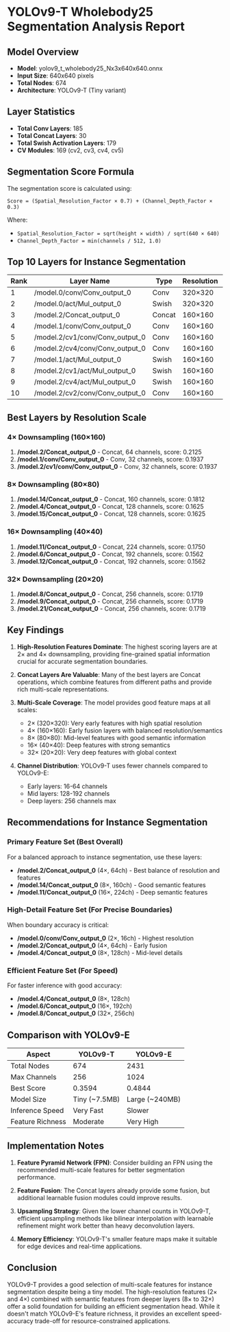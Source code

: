 # YOLOv9-T Wholebody25 Segmentation Analysis Report

## Model Overview
- **Model**: yolov9_t_wholebody25_Nx3x640x640.onnx
- **Input Size**: 640x640 pixels
- **Total Nodes**: 674
- **Architecture**: YOLOv9-T (Tiny variant)

## Layer Statistics
- **Total Conv Layers**: 185
- **Total Concat Layers**: 30
- **Total Swish Activation Layers**: 179
- **CV Modules**: 169 (cv2, cv3, cv4, cv5)

## Segmentation Score Formula
The segmentation score is calculated using:
```
Score = (Spatial_Resolution_Factor × 0.7) + (Channel_Depth_Factor × 0.3)
```
Where:
- `Spatial_Resolution_Factor = sqrt(height × width) / sqrt(640 × 640)`
- `Channel_Depth_Factor = min(channels / 512, 1.0)`

## Top 10 Layers for Instance Segmentation

| Rank | Layer Name | Type | Resolution | Channels | Downsampling | Score |
|------|------------|------|------------|----------|--------------|-------|
| 1 | /model.0/conv/Conv_output_0 | Conv | 320×320 | 16 | 2× | 0.3594 |
| 2 | /model.0/act/Mul_output_0 | Swish | 320×320 | 16 | 2× | 0.3594 |
| 3 | /model.2/Concat_output_0 | Concat | 160×160 | 64 | 4× | 0.2125 |
| 4 | /model.1/conv/Conv_output_0 | Conv | 160×160 | 32 | 4× | 0.1937 |
| 5 | /model.2/cv1/conv/Conv_output_0 | Conv | 160×160 | 32 | 4× | 0.1937 |
| 6 | /model.2/cv4/conv/Conv_output_0 | Conv | 160×160 | 32 | 4× | 0.1937 |
| 7 | /model.1/act/Mul_output_0 | Swish | 160×160 | 32 | 4× | 0.1937 |
| 8 | /model.2/cv1/act/Mul_output_0 | Swish | 160×160 | 32 | 4× | 0.1937 |
| 9 | /model.2/cv4/act/Mul_output_0 | Swish | 160×160 | 32 | 4× | 0.1937 |
| 10 | /model.2/cv2/conv/Conv_output_0 | Conv | 160×160 | 16 | 4× | 0.1844 |

## Best Layers by Resolution Scale

### 4× Downsampling (160×160)
1. **/model.2/Concat_output_0** - Concat, 64 channels, score: 0.2125
2. **/model.1/conv/Conv_output_0** - Conv, 32 channels, score: 0.1937
3. **/model.2/cv1/conv/Conv_output_0** - Conv, 32 channels, score: 0.1937

### 8× Downsampling (80×80)
1. **/model.14/Concat_output_0** - Concat, 160 channels, score: 0.1812
2. **/model.4/Concat_output_0** - Concat, 128 channels, score: 0.1625
3. **/model.15/Concat_output_0** - Concat, 128 channels, score: 0.1625

### 16× Downsampling (40×40)
1. **/model.11/Concat_output_0** - Concat, 224 channels, score: 0.1750
2. **/model.6/Concat_output_0** - Concat, 192 channels, score: 0.1562
3. **/model.12/Concat_output_0** - Concat, 192 channels, score: 0.1562

### 32× Downsampling (20×20)
1. **/model.8/Concat_output_0** - Concat, 256 channels, score: 0.1719
2. **/model.9/Concat_output_0** - Concat, 256 channels, score: 0.1719
3. **/model.21/Concat_output_0** - Concat, 256 channels, score: 0.1719

## Key Findings

1. **High-Resolution Features Dominate**: The highest scoring layers are at 2× and 4× downsampling, providing fine-grained spatial information crucial for accurate segmentation boundaries.

2. **Concat Layers Are Valuable**: Many of the best layers are Concat operations, which combine features from different paths and provide rich multi-scale representations.

3. **Multi-Scale Coverage**: The model provides good feature maps at all scales:
   - 2× (320×320): Very early features with high spatial resolution
   - 4× (160×160): Early fusion layers with balanced resolution/semantics
   - 8× (80×80): Mid-level features with good semantic information
   - 16× (40×40): Deep features with strong semantics
   - 32× (20×20): Very deep features with global context

4. **Channel Distribution**: YOLOv9-T uses fewer channels compared to YOLOv9-E:
   - Early layers: 16-64 channels
   - Mid layers: 128-192 channels
   - Deep layers: 256 channels max

## Recommendations for Instance Segmentation

### Primary Feature Set (Best Overall)
For a balanced approach to instance segmentation, use these layers:
- **/model.2/Concat_output_0** (4×, 64ch) - Best balance of resolution and features
- **/model.14/Concat_output_0** (8×, 160ch) - Good semantic features
- **/model.11/Concat_output_0** (16×, 224ch) - Deep semantic features

### High-Detail Feature Set (For Precise Boundaries)
When boundary accuracy is critical:
- **/model.0/conv/Conv_output_0** (2×, 16ch) - Highest resolution
- **/model.2/Concat_output_0** (4×, 64ch) - Early fusion
- **/model.4/Concat_output_0** (8×, 128ch) - Mid-level details

### Efficient Feature Set (For Speed)
For faster inference with good accuracy:
- **/model.4/Concat_output_0** (8×, 128ch)
- **/model.6/Concat_output_0** (16×, 192ch)
- **/model.8/Concat_output_0** (32×, 256ch)

## Comparison with YOLOv9-E

| Aspect | YOLOv9-T | YOLOv9-E |
|--------|----------|----------|
| Total Nodes | 674 | 2431 |
| Max Channels | 256 | 1024 |
| Best Score | 0.3594 | 0.4844 |
| Model Size | Tiny (~7.5MB) | Large (~240MB) |
| Inference Speed | Very Fast | Slower |
| Feature Richness | Moderate | Very High |

## Implementation Notes

1. **Feature Pyramid Network (FPN)**: Consider building an FPN using the recommended multi-scale features for better segmentation performance.

2. **Feature Fusion**: The Concat layers already provide some fusion, but additional learnable fusion modules could improve results.

3. **Upsampling Strategy**: Given the lower channel counts in YOLOv9-T, efficient upsampling methods like bilinear interpolation with learnable refinement might work better than heavy deconvolution layers.

4. **Memory Efficiency**: YOLOv9-T's smaller feature maps make it suitable for edge devices and real-time applications.

## Conclusion

YOLOv9-T provides a good selection of multi-scale features for instance segmentation despite being a tiny model. The high-resolution features (2× and 4×) combined with semantic features from deeper layers (8× to 32×) offer a solid foundation for building an efficient segmentation head. While it doesn't match YOLOv9-E's feature richness, it provides an excellent speed-accuracy trade-off for resource-constrained applications.